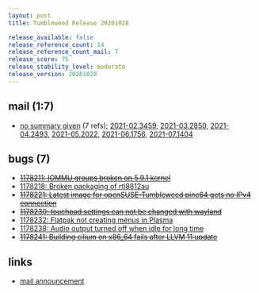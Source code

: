 ```yaml
---
layout: post
title: Tumbleweed Release 20201028

release_available: false
release_reference_count: 14
release_reference_count_mail: 7
release_score: 75
release_stability_level: moderate
release_version: 20201028
---
```


## mail (1:7)

- [no summary given](https://lists.opensuse.org/archives/list/factory@lists.opensuse.org/thread/4RCCPTBMEM3IFTPMCN4PRTHWUXL74EX5) (7 refs); [2021-02.3459](https://lists.opensuse.org/archives/list/factory@lists.opensuse.org/thread/4RCCPTBMEM3IFTPMCN4PRTHWUXL74EX5), [2021-03.2850](https://lists.opensuse.org/archives/list/factory@lists.opensuse.org/thread/4RCCPTBMEM3IFTPMCN4PRTHWUXL74EX5), [2021-04.2493](https://lists.opensuse.org/archives/list/factory@lists.opensuse.org/thread/4RCCPTBMEM3IFTPMCN4PRTHWUXL74EX5), [2021-05.2022](https://lists.opensuse.org/archives/list/factory@lists.opensuse.org/thread/4RCCPTBMEM3IFTPMCN4PRTHWUXL74EX5), [2021-06.1756](https://lists.opensuse.org/archives/list/factory@lists.opensuse.org/thread/4RCCPTBMEM3IFTPMCN4PRTHWUXL74EX5), [2021-07.1404](https://lists.opensuse.org/archives/list/factory@lists.opensuse.org/thread/4RCCPTBMEM3IFTPMCN4PRTHWUXL74EX5)

## bugs (7)

<!--more-->

- ~~[1178211: IOMMU groups broken on 5.9.1 kernel](https://bugzilla.opensuse.org/show_bug.cgi?id=1178211)~~
- [1178218: Broken packaging of rtl8812au](https://bugzilla.opensuse.org/show_bug.cgi?id=1178218)
- ~~[1178221: Latest image for openSUSE-Tumbleweed pine64 gets no IPv4 connection](https://bugzilla.opensuse.org/show_bug.cgi?id=1178221)~~
- ~~[1178230: touchpad settings can not be changed with wayland](https://bugzilla.opensuse.org/show_bug.cgi?id=1178230)~~
- [1178232: Flatpak not creating menus in Plasma](https://bugzilla.opensuse.org/show_bug.cgi?id=1178232)
- [1178238: Audio output turned off when idle for long time](https://bugzilla.opensuse.org/show_bug.cgi?id=1178238)
- ~~[1178241: Building cilium on x86_64 fails after LLVM 11 update](https://bugzilla.opensuse.org/show_bug.cgi?id=1178241)~~



## links

- [mail announcement](https://lists.opensuse.org/archives/list/factory@lists.opensuse.org/thread/4RCCPTBMEM3IFTPMCN4PRTHWUXL74EX5)
